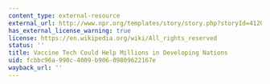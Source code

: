 ```yaml
---
content_type: external-resource
external_url: http://www.npr.org/templates/story/story.php?storyId=4120487
has_external_license_warning: true
license: https://en.wikipedia.org/wiki/All_rights_reserved
status: ''
title: Vaccine Tech Could Help Millions in Developing Nations
uid: fcbbc96a-990c-4009-b906-09809622167e
wayback_url: ''
---
```

